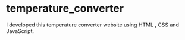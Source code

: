 # temperature_converter
I developed this temperature converter website using HTML , CSS and JavaScript.
